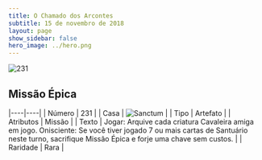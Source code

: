 ```yaml
---
title: O Chamado dos Arcontes
subtitle: 15 de novembro de 2018
layout: page
show_sidebar: false
hero_image: ../hero.png
---
```


![231](https://cdn.keyforgegame.com/media/card_front/pt/341_231_9CW6R752CCQG_pt.png)

## Missão Épica

|----|----|
| Número | 231 |
| Casa | ![Sanctum](https://archonarcana.com/images/thumb/c/c7/Sanctum.png/22px-Sanctum.png "Santuário") |
| Tipo | Artefato |
| Atributos | Missão |
| Texto | Jogar: Arquive cada criatura Cavaleira amiga em jogo. Onisciente: Se você tiver jogado 7  ou mais cartas de Santuário neste turno, sacrifique Missão Épica e forje uma  chave sem custos. |
| Raridade | Rara |
